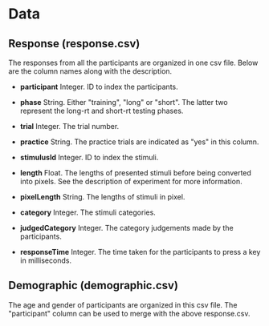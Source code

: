 Data
===

Response (response.csv)
---

The responses from all the participants are organized in one csv file. Below
are the column names along with the description.

- **participant** Integer. ID to index the participants.

- **phase** String. Either "training", "long" or "short". The latter two
  represent the long-rt and short-rt testing phases.

- **trial** Integer. The trial number.

- **practice** String. The practice trials are indicated as "yes" in this
  column.

- **stimulusId** Integer. ID to index the stimuli.

- **length** Float. The lengths of presented stimuli before being converted
  into pixels. See the description of experiment for more information.

- **pixelLength** String. The lengths of stimuli in pixel.

- **category** Integer. The stimuli categories.

- **judgedCategory** Integer. The category judgements made by the participants.

- **responseTime** Integer. The time taken for the participants to press a key
  in milliseconds.


Demographic (demographic.csv)
---

The age and gender of participants are organized in this csv file. The
"participant" column can be used to merge with the above response.csv.
